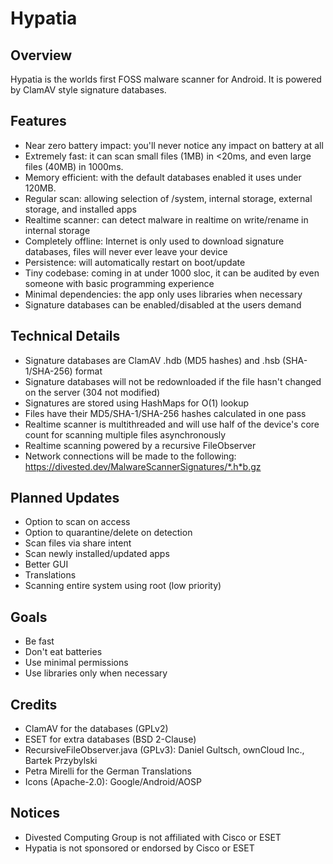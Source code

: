 Hypatia
=======

Overview
--------
Hypatia is the worlds first FOSS malware scanner for Android. It is powered by ClamAV style signature databases.

Features
--------
- Near zero battery impact: you'll never notice any impact on battery at all
- Extremely fast: it can scan small files (1MB) in <20ms, and even large files (40MB) in 1000ms.
- Memory efficient: with the default databases enabled it uses under 120MB.
- Regular scan: allowing selection of /system, internal storage, external storage, and installed apps
- Realtime scanner: can detect malware in realtime on write/rename in internal storage
- Completely offline: Internet is only used to download signature databases, files will never ever leave your device
- Persistence: will automatically restart on boot/update
- Tiny codebase: coming in at under 1000 sloc, it can be audited by even someone with basic programming experience
- Minimal dependencies: the app only uses libraries when necessary
- Signature databases can be enabled/disabled at the users demand

Technical Details
------------------
- Signature databases are ClamAV .hdb (MD5 hashes) and .hsb (SHA-1/SHA-256) format
- Signature databases will not be redownloaded if the file hasn't changed on the server (304 not modified)
- Signatures are stored using HashMaps for O(1) lookup
- Files have their MD5/SHA-1/SHA-256 hashes calculated in one pass
- Realtime scanner is multithreaded and will use half of the device's core count for scanning multiple files asynchronously
- Realtime scanning powered by a recursive FileObserver
- Network connections will be made to the following: https://divested.dev/MalwareScannerSignatures/*.h*b.gz

Planned Updates
----------------
- Option to scan on access
- Option to quarantine/delete on detection
- Scan files via share intent
- Scan newly installed/updated apps
- Better GUI
- Translations
- Scanning entire system using root (low priority)

Goals
-----
- Be fast
- Don't eat batteries
- Use minimal permissions
- Use libraries only when necessary

Credits
-------
- ClamAV for the databases (GPLv2)
- ESET for extra databases (BSD 2-Clause)
- RecursiveFileObserver.java (GPLv3): Daniel Gultsch, ownCloud Inc., Bartek Przybylski
- Petra Mirelli for the German Translations
- Icons (Apache-2.0): Google/Android/AOSP

Notices
-------
- Divested Computing Group is not affiliated with Cisco or ESET
- Hypatia is not sponsored or endorsed by Cisco or ESET
